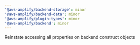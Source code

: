 ```yaml
---
'@aws-amplify/backend-storage': minor
'@aws-amplify/backend-data': minor
'@aws-amplify/plugin-types': minor
'@aws-amplify/backend': minor
---
```


Reinstate accessing all properties on backend construct objects
